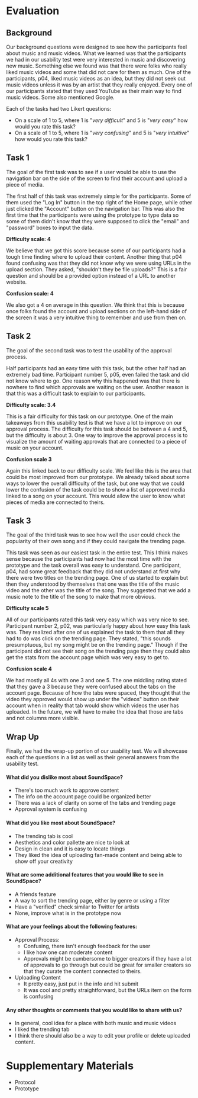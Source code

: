 # Evaluation

## Background

Our background questions were designed to see how the participants feel about music and music videos. What we learned was that the participants we had in our usability test were very interested in music and discovering new music. Something else we found was that there were folks who really liked music videos and some that did not care for them as much. One of the participants, p04, liked music videos as an idea, but they did not seek out music videos unless it was by an artist that they really enjoyed. Every one of our participants stated that they used YouTube as their main way to find music videos. Some also mentioned Google.

Each of the tasks had two Likert questions: 
- On a scale of 1 to 5, where 1 is "*very difficult*" and 5 is "*very easy*" how would you rate this task?
- On a scale of 1 to 5, where 1 is "*very confusing*" and 5 is "*very intuitive*" how would you rate this task?

## Task 1

The goal of the first task was to see if a user would be able to use the navigation bar on the side of the screen to find their account and upload a piece of media.

The first half of this task was extremely simple for the participants. Some of them used the "Log In" button in the top right of the Home page, while other just clicked the "Account" button on the navigation bar. This was also the first time that the participants were using the prototype to type data so some of them didn't know that they were supposed to click the "email" and "password" boxes to input the data. 

**Difficulty scale: 4**

We believe that we got this score because some of our participants had a tough time finding where to upload their content. Another thing that p04 found confusing was that they did not know why we were using URLs in the upload section. They asked, "shouldn't they be file uploads?" This is a fair question and should be a provided option instead of a URL to another website.

**Confusion scale: 4**

We also got a 4 on average in this question. We think that this is because once folks found the account and upload sections on the left-hand side of the screen it was a very intuitive thing to remember and use from then on.

## Task 2

The goal of the second task was to test the usability of the approval process.

Half participants had an easy time with this task, but the other half had an extremely bad time. Participant number 5, p05, even failed the task and did not know where to go. One reason why this happened was that there is nowhere to find which approvals are waiting on the user. Another reason is that this was a difficult task to explain to our participants.

**Difficulty scale: 3.4**

This is a fair difficulty for this task on our prototype. One of the main takeaways from this usability test is that we have a lot to improve on our approval process. The difficulty for this task should be between a 4 and 5, but the difficulty is about 3. One way to improve the approval process is to visualize the amount of waiting approvals that are connected to a piece of music on your account.

**Confusion scale 3**

Again this linked back to our difficulty scale. We feel like this is the area that could be most improved from our prototype. We already talked about some ways to lower the overall difficulty of the task, but one way that we could lower the confusion of the task could be to show a list of approved media linked to a song on your account. This would allow the user to know what pieces of media are connected to theirs.

## Task 3

The goal of the third task was to see how well the user could check the popularity of their own song and if they could navigate the trending page. 

This task was seen as our easiest task in the entire test. This I think makes sense because the participants had now had the most time with the prototype and the task overall was easy to understand. One participant, p04, had some great feedback that they did not understand at first why there were two titles on the trending page. One of us started to explain but then they understood by themselves that one was the title of the music video and the other was the title of the song. They suggested that we add a music note to the title of the song to make that more obvious.

**Difficulty scale 5**

All of our participants rated this task very easy which was very nice to see. Participant number 2, p02, was particularly happy about how easy this task was. They realized after one of us explained the task to them that all they had to do was click on the trending page. They stated, "this sounds presumptuous, but my song might be on the trending page." Though if the participant did not see their song on the trending page then they could also get the stats from the account page which was very easy to get to.

**Confusion scale 4**

We had mostly all 4s with one 3 and one 5. The one middling rating stated that they gave a 3 because they were confused about the tabs on the account page. Because of how the tabs were spaced, they thought that the video they approved would show up under the "videos" button on their account when in reality that tab would show which videos the user has uploaded. In the future, we will have to make the idea that those are tabs and not columns more visible.

## Wrap Up

Finally, we had the wrap-up portion of our usability test. We will showcase each of the questions in a list as well as their general answers from the usability test.

#### What did you **dislike** most about SoundSpace?
- There's too much work to approve content
- The info on the account page could be organized better
- There was a lack of clarity on some of the tabs and trending page
- Approval system is confusing

#### What did you **like** most about SoundSpace?
- The trending tab is cool
- Aesthetics and color pallette are nice to look at
- Design in clean and it is easy to locate things
- They liked the idea of uploading fan-made content and being able to show off your creativity

#### What are some **additional features** that you would like to see in SoundSpace?
- A friends feature
- A way to sort the trending page, either by genre or using a filter
- Have a "verified" check similar to Twitter for artists
- None, improve what is in the prototype now

#### What are your feelings about the following features:
- Approval Process:
  - Confusing, there isn't enough feedback for the user
  - I like how one can moderate content
  - Approvals might be cumbersome to bigger creators if they have a lot of approvals to go through but could be great for smaller creators so that they curate the content connected to theirs.
- Uploading Content
  - It pretty easy, just put in the info and hit submit
  - It was cool and pretty straightforward, but the URLs item on the form is confusing

#### Any other **thoughts or comments** that you would like to share with us?
- In general, cool idea for a place with both music and music videos
- I liked the trending tab
- I think there should also be a way to edit your profile or delete uploaded content.

# Supplementary Materials 
- Protocol 
- Prototype 
